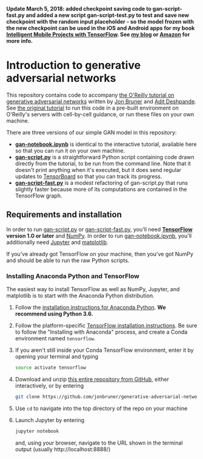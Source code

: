 **Update March 5, 2018: added checkpoint saving code to gan-script-fast.py and added a new script gan-script-test.py to test and save new checkpoint with the random input placeholder - so the model frozen with the new checkpoint can be used in the iOS and Android apps for my book [Intelligent Mobile Projects with TensorFlow](https://www.packtpub.com/application-development/intelligent-mobile-projects-tensorflow). See [my blog](https://jeffxtang.github.io/deep/learning,/cnn,/rnn,/lstm,/image/classification,/object/detection,/neural/style/transfer,/tensorflow,/captioning,/audio/recognition,/drawing/reinforcement/learning/2018/02/15/building-mobile-ai-apps-with-tensorflow.html) or [Amazon](https://www.amazon.com/Intelligent-Mobile-Projects-TensorFlow-wide-ranging/dp/1788834542) for more info.**


# Introduction to generative adversarial networks

This repository contains code to accompany [the O'Reilly tutorial on generative adversarial networks](https://www.oreilly.com/learning/generative-adversarial-networks-for-beginners) written by [Jon Bruner](https://github.com/jonbruner) and [Adit Deshpande](https://github.com/adeshpande3). See [the original tutorial](https://www.oreilly.com/learning/generative-adversarial-networks-for-beginners) to run this code in a pre-built environment on O'Reilly's servers with cell-by-cell guidance, or run these files on your own machine.

There are three versions of our simple GAN model in this repository:
- **[gan-notebook.ipynb](gan-notebook.ipynb)** is identical to the interactive tutorial, available here so that you can run it on your own machine.
- **[gan-script.py](gan-script.py)** is a straightforward Python script containing code drawn directly from the tutorial, to be run from the command line. Note that it doesn't print anything when it's executed, but it does send regular updates to [TensorBoard](https://www.tensorflow.org/get_started/summaries_and_tensorboard) so that you can track its progress.
- **[gan-script-fast.py](gan-script-fast.py)** is a modest refactoring of gan-script.py that runs slightly faster because more of its computations are contained in the TensorFlow graph.

## Requirements and installation
In order to run [gan-script.py](gan-script.py) or [gan-script-fast.py](gan-script-fast.py), you'll need **[TensorFlow](https://www.tensorflow.org/install/) version 1.0 or later** and [NumPy](https://docs.scipy.org/doc/numpy/user/install.html). In order to run [gan-notebook.ipynb](gan-notebook.ipynb), you'll additionally need [Jupyter](https://jupyter.readthedocs.io/en/latest/install.html) and [matplotlib](https://matplotlib.org/).

If you've already got TensorFlow on your machine, then you've got NumPy and should be able to run the raw Python scripts.

### Installing Anaconda Python and TensorFlow
The easiest way to install TensorFlow as well as NumPy, Jupyter, and matplotlib is to start with the Anaconda Python distribution.

1. Follow the [installation instructions for Anaconda Python](https://www.continuum.io/downloads). **We recommend using Python 3.6.**

2. Follow the platform-specific [TensorFlow installation instructions](https://www.tensorflow.org/install/). Be sure to follow the "Installing with Anaconda" process, and create a Conda environment named `tensorflow`.

3. If you aren't still inside your Conda TensorFlow environment, enter it by opening your terminal and typing
    ```bash
    source activate tensorflow
    ```

4. Download and unzip [this entire repository from GitHub](https://github.com/jonbruner/generative-adversarial-networks), either interactively, or by entering
    ```bash
    git clone https://github.com/jonbruner/generative-adversarial-networks.git
    ```

5. Use `cd` to navigate into the top directory of the repo on your machine

6. Launch Jupyter by entering
    ```bash
    jupyter notebook
    ```
    and, using your browser, navigate to the URL shown in the terminal output (usually http://localhost:8888/)
